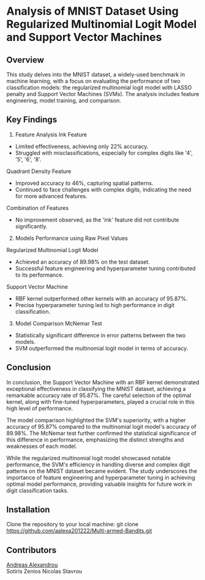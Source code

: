 # Analysis of MNIST Dataset Using Regularized Multinomial Logit Model and Support Vector Machines
## Overview

This study delves into the MNIST dataset, a widely-used benchmark in machine learning, with a focus on evaluating the performance of two classification models: the regularized multinomial logit model with LASSO penalty and Support Vector Machines (SVMs). The analysis includes feature engineering, model training, and comparison.

## Key Findings
1. Feature Analysis
Ink Feature
- Limited effectiveness, achieving only 22% accuracy.
- Struggled with misclassifications, especially for complex digits like '4', '5', '6', '8'.

Quadrant Density Feature
- Improved accuracy to 46%, capturing spatial patterns.
- Continued to face challenges with complex digits, indicating the need for more advanced features.

Combination of Features
- No improvement observed, as the 'ink' feature did not contribute significantly.

2. Models Performance using Raw Pixel Values

Regularized Multinomial Logit Model
- Achieved an accuracy of 89.98% on the test dataset.
- Successful feature engineering and hyperparameter tuning contributed to its performance.

Support Vector Machine
- RBF kernel outperformed other kernels with an accuracy of 95.87%.
- Precise hyperparameter tuning led to high performance in digit classification.

3. Model Comparison
McNemar Test
- Statistically significant difference in error patterns between the two models.
- SVM outperformed the multinomial logit model in terms of accuracy.
  
## Conclusion
In conclusion, the Support Vector Machine with an RBF kernel demonstrated exceptional effectiveness in classifying the MNIST dataset, achieving a remarkable accuracy rate of 95.87%. The careful selection of the optimal kernel, along with fine-tuned hyperparameters, played a crucial role in this high level of performance.

The model comparison highlighted the SVM's superiority, with a higher accuracy of 95.87% compared to the multinomial logit model's accuracy of 89.98%. The McNemar test further confirmed the statistical significance of this difference in performance, emphasizing the distinct strengths and weaknesses of each model.

While the regularized multinomial logit model showcased notable performance, the SVM's efficiency in handling diverse and complex digit patterns on the MNIST dataset became evident. The study underscores the importance of feature engineering and hyperparameter tuning in achieving optimal model performance, providing valuable insights for future work in digit classification tasks.

## Installation
Clone the repository to your local machine:
git clone https://github.com/aalexa201222/Multi-armed-Bandits.git

## Contributors
[Andreas Alexandrou](https://www.linkedin.com/in/andreas-alexandrou-056528242) <br />
Sotiris Zenios
Nicolas Stavrou
